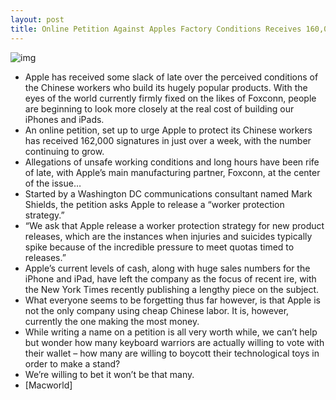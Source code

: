 ```yaml
---
layout: post
title: Online Petition Against Apples Factory Conditions Receives 160,000 Signatures in a Week
---
```

![img](http://media.idownloadblog.com/wp-content/uploads/2012/01/foxconn.jpg)
* Apple has received some slack of late over the perceived conditions of the Chinese workers who build its hugely popular products. With the eyes of the world currently firmly fixed on the likes of Foxconn, people are beginning to look more closely at the real cost of building our iPhones and iPads.
* An online petition, set up to urge Apple to protect its Chinese workers has received 162,000 signatures in just over a week, with the number continuing to grow.
* Allegations of unsafe working conditions and long hours have been rife of late, with Apple’s main manufacturing partner, Foxconn, at the center of the issue…
* Started by a Washington DC communications consultant named Mark Shields, the petition asks Apple to release a “worker protection strategy.”
* “We ask that Apple release a worker protection strategy for new product releases, which are the instances when injuries and suicides typically spike because of the incredible pressure to meet quotas timed to releases.”
* Apple’s current levels of cash, along with huge sales numbers for the iPhone and iPad, have left the company as the focus of recent ire, with the New York Times recently publishing a lengthy piece on the subject.
* What everyone seems to be forgetting thus far however, is that Apple is not the only company using cheap Chinese labor. It is, however, currently the one making the most money.
* While writing a name on a petition is all very worth while, we can’t help but wonder how many keyboard warriors are actually willing to vote with their wallet – how many are willing to boycott their technological toys in order to make a stand?
* We’re willing to bet it won’t be that many.
* [Macworld]

